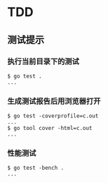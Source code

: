 # TDD

## 测试提示

### 执行当前目录下的测试

```shell
$ go test .
...
```

### 生成测试报告后用浏览器打开

```shell
$ go test -coverprofile=c.out
...
$ go tool cover -html=c.out
...
```

### 性能测试

```shell
$ go test -bench .
...
```